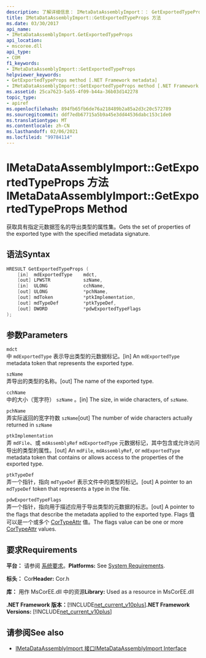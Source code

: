 ```yaml
---
description: 了解详细信息： IMetaDataAssemblyImport：： GetExportedTypeProps 方法
title: IMetaDataAssemblyImport::GetExportedTypeProps 方法
ms.date: 03/30/2017
api_name:
- IMetaDataAssemblyImport.GetExportedTypeProps
api_location:
- mscoree.dll
api_type:
- COM
f1_keywords:
- IMetaDataAssemblyImport::GetExportedTypeProps
helpviewer_keywords:
- GetExportedTypeProps method [.NET Framework metadata]
- IMetaDataAssemblyImport::GetExportedTypeProps method [.NET Framework metadata]
ms.assetid: 25ca7623-5a55-4f09-b44a-36b03d142278
topic_type:
- apiref
ms.openlocfilehash: 894fb65fb6de76a218489b2a85a2d3c20c572789
ms.sourcegitcommit: ddf7edb67715a5b9a45e3dd44536dabc153c1de0
ms.translationtype: MT
ms.contentlocale: zh-CN
ms.lasthandoff: 02/06/2021
ms.locfileid: "99784114"
---
```

# <a name="imetadataassemblyimportgetexportedtypeprops-method"></a><span data-ttu-id="2aa51-103">IMetaDataAssemblyImport::GetExportedTypeProps 方法</span><span class="sxs-lookup"><span data-stu-id="2aa51-103">IMetaDataAssemblyImport::GetExportedTypeProps Method</span></span>

<span data-ttu-id="2aa51-104">获取具有指定元数据签名的导出类型的属性集。</span><span class="sxs-lookup"><span data-stu-id="2aa51-104">Gets the set of properties of the exported type with the specified metadata signature.</span></span>  
  
## <a name="syntax"></a><span data-ttu-id="2aa51-105">语法</span><span class="sxs-lookup"><span data-stu-id="2aa51-105">Syntax</span></span>  
  
```cpp  
HRESULT GetExportedTypeProps (  
    [in]  mdExportedType    mdct,
    [out] LPWSTR            szName,
    [in]  ULONG             cchName,
    [out] ULONG             *pchName,
    [out] mdToken           *ptkImplementation,
    [out] mdTypeDef         *ptkTypeDef,
    [out] DWORD             *pdwExportedTypeFlags  
);  
```  
  
## <a name="parameters"></a><span data-ttu-id="2aa51-106">参数</span><span class="sxs-lookup"><span data-stu-id="2aa51-106">Parameters</span></span>  

 `mdct`  
 <span data-ttu-id="2aa51-107">中 `mdExportedType` 表示导出类型的元数据标记。</span><span class="sxs-lookup"><span data-stu-id="2aa51-107">[in] An `mdExportedType` metadata token that represents the exported type.</span></span>  
  
 `szName`  
 <span data-ttu-id="2aa51-108">弄导出的类型的名称。</span><span class="sxs-lookup"><span data-stu-id="2aa51-108">[out] The name of the exported type.</span></span>  
  
 `cchName`  
 <span data-ttu-id="2aa51-109">中的大小（宽字符） `szName` 。</span><span class="sxs-lookup"><span data-stu-id="2aa51-109">[in] The size, in wide characters, of `szName`.</span></span>  
  
 `pchName`  
 <span data-ttu-id="2aa51-110">弄实际返回的宽字符数 `szName`</span><span class="sxs-lookup"><span data-stu-id="2aa51-110">[out] The number of wide characters actually returned in `szName`</span></span>  
  
 `ptkImplementation`  
 <span data-ttu-id="2aa51-111">弄 `mdFile`、或 `mdAssemblyRef` `mdExportedType` 元数据标记，其中包含或允许访问导出的类型的属性。</span><span class="sxs-lookup"><span data-stu-id="2aa51-111">[out] An `mdFile`, `mdAssemblyRef`, or `mdExportedType` metadata token that contains or allows access to the properties of the exported type.</span></span>  
  
 `ptkTypeDef`  
 <span data-ttu-id="2aa51-112">弄一个指针，指向 `mdTypeDef` 表示文件中的类型的标记。</span><span class="sxs-lookup"><span data-stu-id="2aa51-112">[out] A pointer to an `mdTypeDef` token that represents a type in the file.</span></span>  
  
 `pdwExportedTypeFlags`  
 <span data-ttu-id="2aa51-113">弄一个指针，指向用于描述应用于导出类型的元数据的标志。</span><span class="sxs-lookup"><span data-stu-id="2aa51-113">[out] A pointer to the flags that describe the metadata applied to the exported type.</span></span> <span data-ttu-id="2aa51-114">Flags 值可以是一个或多个 [CorTypeAttr](cortypeattr-enumeration.md) 值。</span><span class="sxs-lookup"><span data-stu-id="2aa51-114">The flags value can be one or more [CorTypeAttr](cortypeattr-enumeration.md) values.</span></span>  
  
## <a name="requirements"></a><span data-ttu-id="2aa51-115">要求</span><span class="sxs-lookup"><span data-stu-id="2aa51-115">Requirements</span></span>  

 <span data-ttu-id="2aa51-116">**平台：** 请参阅 [系统要求](../../get-started/system-requirements.md)。</span><span class="sxs-lookup"><span data-stu-id="2aa51-116">**Platforms:** See [System Requirements](../../get-started/system-requirements.md).</span></span>  
  
 <span data-ttu-id="2aa51-117">**标头：** Cor</span><span class="sxs-lookup"><span data-stu-id="2aa51-117">**Header:** Cor.h</span></span>  
  
 <span data-ttu-id="2aa51-118">**库：** 用作 MsCorEE.dll 中的资源</span><span class="sxs-lookup"><span data-stu-id="2aa51-118">**Library:** Used as a resource in MsCorEE.dll</span></span>  
  
 <span data-ttu-id="2aa51-119">**.NET Framework 版本：**[!INCLUDE[net_current_v10plus](../../../../includes/net-current-v10plus-md.md)]</span><span class="sxs-lookup"><span data-stu-id="2aa51-119">**.NET Framework Versions:** [!INCLUDE[net_current_v10plus](../../../../includes/net-current-v10plus-md.md)]</span></span>  
  
## <a name="see-also"></a><span data-ttu-id="2aa51-120">请参阅</span><span class="sxs-lookup"><span data-stu-id="2aa51-120">See also</span></span>

- [<span data-ttu-id="2aa51-121">IMetaDataAssemblyImport 接口</span><span class="sxs-lookup"><span data-stu-id="2aa51-121">IMetaDataAssemblyImport Interface</span></span>](imetadataassemblyimport-interface.md)
